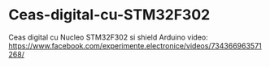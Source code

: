 # Ceas-digital-cu-STM32F302
Ceas digital cu Nucleo STM32F302 si shield Arduino
video: https://www.facebook.com/experimente.electronice/videos/734366963571268/
